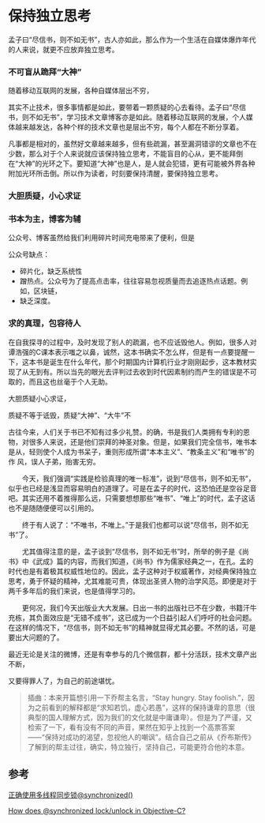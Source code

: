 # 保持独立思考
孟子曰“尽信书，则不如无书”，古人亦如此，那么作为一个生活在自媒体爆炸年代的人来说，就更不应放弃独立思考。
### 不可盲从跪拜“大神”
随着移动互联网的发展，各种自媒体层出不穷，


其实不止技术，很多事情都是如此，要带着一颗质疑的心去看待。孟子曰“尽信书，则不如无书”，学习技术文章博客亦是如此。随着移动互联网的发展，个人媒体越来越发达，各种个样的技术文章也是层出不穷，每个人都在不断分享着。

凡事都是相对的，虽然好文章越来越多，但有些疏漏，甚至漏洞错谬的文章也不在少数，那么对于个人来说就应该保持独立思考，不能盲目的心从，更不能拜倒在“大神”的光环之下。要知道“大神”也是人，是人就会犯错，更有可能被外界各种附加光环所击倒。所以作为读者，时刻要保持清醒，要保持独立思考。

### 大胆质疑，小心求证


### 书本为主，博客为辅
公众号、博客虽然给我们利用碎片时间充电带来了便利，但是

公众号缺点：
- 碎片化，缺乏系统性
- 蹭热点。公众号为了提高点击率，往往容易忽视质量而去追逐热点话题。例如，区块链，
- 缺乏深度。



### 求的真理，包容待人

在自我探寻的过程中，及时发现了别人的疏漏，也不应诋毁他人。例如，很多人对谭浩强的C课本表示嗤之以鼻，诚然，这本书确实不怎么样，但是有一点要提醒一下，这本书是诞生在什么年代，那个时期国内计算机行业才刚刚起步，这本教材实现了从无到有。所以当先的眼光去评判过去收到时代因素制约而产生的错误是不可取的，而且这也丝毫于个人无助。



大胆质疑小心求证，


质疑不等于诋毁，质疑“大神”、“大牛”不

古往今来，人们关于书已不知有过多少礼赞。的确，书是我们人类拥有专利的恩物，对很多人来说，还是他们崇拜的神圣对象。但是，如果我们完全信书，唯书本是从，轻则使个人成为书呆子，重则形成所谓“本本主义”、“教条主义”和“唯书”的作 风，误人子弟，贻害无穷。

　　今天，我们强调“实践是检验真理的唯一标准”，说到“尽信书，则不如无书”，似乎也已经是浅显而容易明白的道理了。可是在孟子的时代，这恐怕还是空谷足音吧。其实还用不着推得那么远，只需要想想那些“唯书”、“唯上”的时代，孟子这话也不是随随便便可以引用的。

　　终于有人说了：“不唯书，不唯上。”于是我们也都可以说“尽信书，则不如无书”了。

　　尤其值得注意的是，孟子谈到“尽信书，则不如无书”时，所举的例子是《尚书》中《武成》篇的内容，而我们知道，《尚书》作为儒家经典之一，在孔。孟的时代也是有着极其权威性地位的。因此，孟子这种对于权威著作，对经典保持独立思考，勇于怀疑的精神，尤其难能可贵，体现出圣贤人物的治学风范。即便是对于两千多年后的我们来说，也是值得学习的。

　　更何况，我们今天出版业大大发展。日出一书的出版社已不在少数，书籍汗牛充栋，其负面效应是“无错不成书”，这已成为一个日益引起人们呼吁的社会问题。在这样的情况下，“尽信书，则不如无书”的精神就显得尤其必要。不然的话，可是要出大问题的了。

最近无论是关注的微博，还是有幸参与的几个微信群，都十分活跃，技术文章产出不断，


又要得罪人了，为自己的前途堪忧。


> 插曲：本来开篇想引用一下乔帮主名言，“Stay hungry. Stay foolish.”，因为之前看到的解释都是“求知若饥，虚心若愚”，这样的保持谦卑的意思（很典型的国人理解方式，因为我们的文化就是中庸谦卑）。但是为了严谨，又检索了一下，看有没有不同的声音，果然在知乎上找到一个高票答案——“保持对成功的渴望，忽视他人的嘲讽”。结合自己之前从《乔布斯传》了解到的帮主过往，确实，特立独行，坚持自己，可能更符合他的本意。


## 参考

[正确使用多线程同步锁@synchronized()](http://mrpeak.cn/blog/synchronized/)

[How does @synchronized lock/unlock in Objective-C?](https://stackoverflow.com/questions/1215330/how-does-synchronized-lock-unlock-in-objective-c)